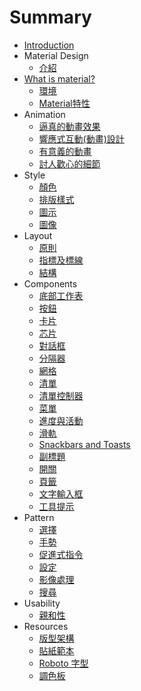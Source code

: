 # Summary

* [Introduction](README.md)
* Material Design 
   * [介紹](material-design-introduction.md)
* [What is material?](what_is_material/README.md)
   * [環境](what_is_material)
   * [Material特性](what_is_material/material.md)
* Animation
   * [逼真的動畫效果](animation-authentic-motion.md)
   * [響應式互動(動畫)設計](animation-responsive-interaction.md)
   * [有意義的動畫](animation-meaningful-transitions.md)
   * [討人歡心的細節](animation-delightful-details.md)
* Style
   * [顏色](style-color.md)
   * [排版樣式](style-typography.md)
   * [圖示](style-icons.md)
   * [圖像](style-imagery.md)
* Layout
   * [原則](layout-principles.md)
   * [指標及標線](layout-metrics-and-keylines.md)
   * [結構](layout-structure.md)
* Components
   * [底部工作表](components-bottom-sheets.md)
   * [按鈕](components-buttons.md)
   * [卡片](components-cards.md)
   * [芯片](components-chips.md)
   * [對話框](components-dialogs.md)
   * [分隔器](components-dividers.md)
   * [網格](components-grids.md)
   * [清單](components-lists.md)
   * [清單控制器](components-list-controls.md)
   * [菜單](components-menus.md)
   * [進度與活動](components-prosgress-and-activity.md)
   * [滑軌](components-sliders.md)
   * [Snackbars and Toasts](components-snackbars-and-toasts.md)
   * [副標題](components-subheaders.md)
   * [開關](components-switches.md)
   * [頁籤](components-tabs.md)
   * [文字輸入框](components-text-fields.md)
   * [工具提示](components-tooltips.md)
* Pattern
   * [選擇](patterns-selection.md)
   * [手勢](patterns-gestures.md)
   * [促進式指令](patterns-promotes-actions.md)
   * [設定](patterns-settings.md)
   * [影像處理](patterns-imagery-treatment.md)
   * [搜尋](patterns-search.md)
* Usability
   * [親和性](usability-accessibility.md)
* Resources
   * [版型架構](resources-layout-templates.md)
   * [貼紙範本](resources-sticker-sheets.md)
   * [Roboto 字型](resources-roboto-font.md)
   * [調色板](resources-color-palettes.md)


